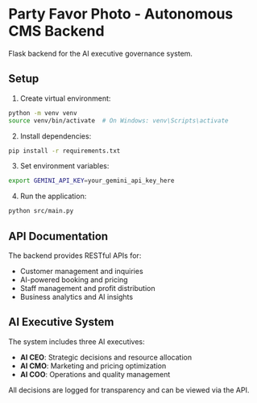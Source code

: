 # Party Favor Photo - Autonomous CMS Backend

Flask backend for the AI executive governance system.

## Setup

1. Create virtual environment:
```bash
python -m venv venv
source venv/bin/activate  # On Windows: venv\Scripts\activate
```

2. Install dependencies:
```bash
pip install -r requirements.txt
```

3. Set environment variables:
```bash
export GEMINI_API_KEY=your_gemini_api_key_here
```

4. Run the application:
```bash
python src/main.py
```

## API Documentation

The backend provides RESTful APIs for:
- Customer management and inquiries
- AI-powered booking and pricing
- Staff management and profit distribution
- Business analytics and AI insights

## AI Executive System

The system includes three AI executives:
- **AI CEO**: Strategic decisions and resource allocation
- **AI CMO**: Marketing and pricing optimization  
- **AI COO**: Operations and quality management

All decisions are logged for transparency and can be viewed via the API.

